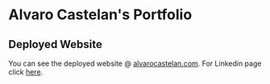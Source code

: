 # Alvaro Castelan's Portfolio 

## Deployed Website
You can see the deployed website @ [alvarocastelan.com](https://www.alvarocastelan.com).
For Linkedin page click [here](https://www.linkedin.com/in/alvarocastelan).


